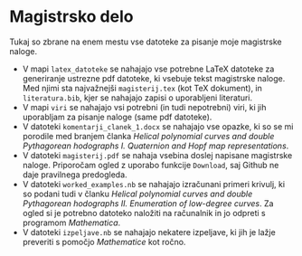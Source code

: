 # Magistrsko delo
Tukaj so zbrane na enem mestu vse datoteke za pisanje moje magistrske naloge.
- V mapi `latex_datoteke` se nahajajo vse potrebne LaTeX datoteke za generiranje ustrezne pdf datoteke, ki vsebuje tekst magistrske naloge. Med njimi sta najvažnejši `magisterij.tex` (kot TeX dokument), in `literatura.bib`, kjer se nahajajo zapisi o uporabljeni literaturi.
- V mapi `viri` se nahajajo vsi potrebni (in tudi nepotrebni) viri, ki jih uporabljam za pisanje naloge (same pdf datoteke).
- V datoteki `komentarji_clanek_1.docx` se nahajajo vse opazke, ki so se mi porodile med branjem članka *Helical polynomial curves and double Pythagorean
hodographs I. Quaternion and Hopf map representations*.
- V datoteki `magisterij.pdf` se nahaja vsebina doslej napisane magistrske naloge. Priporočam ogled z uporabo funkcije `Download`, saj Github ne daje pravilnega predogleda.
- V datoteki `worked_examples.nb` se nahajajo izračunani primeri krivulj, ki so podani tudi v članku *Helical polynomial curves and double Pythagorean
hodographs II. Enumeration of low-degree curves*. Za ogled si je potrebno datoteko naložiti na računalnik in jo odpreti s programom *Mathematica*.
- V datoteki `izpeljave.nb` se nahajajo nekatere izpeljave, ki jih je lažje preveriti s pomočjo *Mathematice* kot ročno.